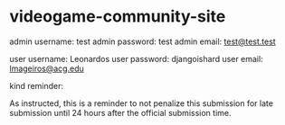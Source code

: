 ﻿# videogame-community-site

admin username: test
admin password: test
admin email:    test@test.test

user username:  Leonardos
user password:  djangoishard
user email:     lmageiros@acg.edu    

kind reminder: 

  As instructed, this is a reminder to 
  not penalize this submission for late
  submission until 24 hours after the 
  official submission time.
